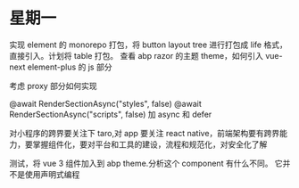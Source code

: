 # 星期一

实现 element 的 monorepo 打包，将 button layout tree 进行打包成 life 格式，直接引入。计划将 table 打包。
查看 abp razor 的主题 theme，如何引入 vue-next element-plus 的 js 部分

考虑 proxy 部分如何实现

@await RenderSectionAsync("styles", false)
@await RenderSectionAsync("scripts", false)
加 async 和 defer

对小程序的跨界要关注下 taro,对 app 要关注 react native，前端架构要有跨界能力，要掌握组件化，要对平台和工具的建设，流程和规范化，对安全化了解

测试，将 vue 3 组件加入到 abp theme.分析这个 component 有什么不同。
它并不是使用声明式编程
